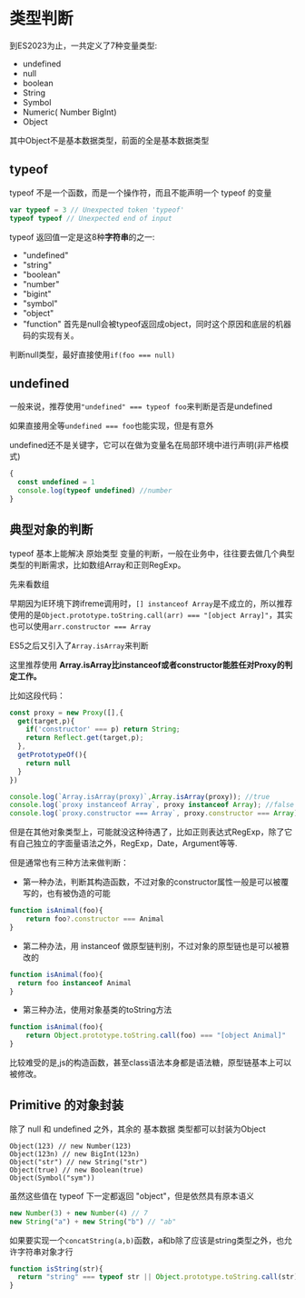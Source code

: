 # 类型判断
到ES2023为止，一共定义了7种变量类型:
- undefined
- null
- boolean
- String
- Symbol
- Numeric( Number BigInt)
- Object

其中Object不是基本数据类型，前面的全是基本数据类型

## typeof
typeof 不是一个函数，而是一个操作符，而且不能声明一个 typeof 的变量
```js
var typeof = 3 // Unexpected token 'typeof'
typeof typeof // Unexpected end of input
```
typeof 返回值一定是这8种**字符串**的之一:
- "undefined"
- "string"
- "boolean"
- "number"
- "bigint"
- "symbol"
- "object"
- "function"
首先是null会被typeof返回成object，同时这个原因和底层的机器码的实现有关。

判断null类型，最好直接使用`if(foo === null)`

## undefined
一般来说，推荐使用`"undefined" === typeof foo`来判断是否是undefined

如果直接用全等`undefined === foo`也能实现，但是有意外

undefined还不是关键字，它可以在做为变量名在局部环境中进行声明(非严格模式)

```js
{
  const undefined = 1
  console.log(typeof undefined) //number
}
```
## 典型对象的判断
typeof 基本上能解决 原始类型 变量的判断，一般在业务中，往往要去做几个典型类型的判断需求，比如数组Array和正则RegExp。

先来看数组

早期因为IE环境下跨ifreme调用时，`[] instanceof Array`是不成立的，所以推荐使用的是`Object.prototype.toString.call(arr) === "[object Array]"`，其实也可以使用`arr.constructor === Array`

ES5之后又引入了`Array.isArray`来判断

这里推荐使用 **Array.isArray比instanceof或者constructor能胜任对Proxy的判定工作。**

比如这段代码：
```js
const proxy = new Proxy([],{
  get(target,p){
    if('constructor' === p) return String;
    return Reflect.get(target,p);
  },
  getPrototypeOf(){
    return null
  }
})

console.log(`Array.isArray(proxy)`,Array.isArray(proxy)); //true
console.log(`proxy instanceof Array`, proxy instanceof Array); //false
console.log(`proxy.constructor === Array`, proxy.constructor === Array); //false
```
但是在其他对象类型上，可能就没这种待遇了，比如正则表达式RegExp，除了它有自己独立的字面量语法之外，RegExp，Date，Argument等等.

但是通常也有三种方法来做判断：
- 第一种办法，判断其构造函数，不过对象的constructor属性一般是可以被覆写的，也有被伪造的可能
```js
function isAnimal(foo){
    return foo?.constructor === Animal
}
```
- 第二种办法，用 instanceof 做原型链判别，不过对象的原型链也是可以被篡改的
```js
function isAnimal(foo){
  return foo instanceof Animal
}
```
- 第三种办法，使用对象基类的toString方法
```js
function isAnimal(foo){
	return Object.prototype.toString.call(foo) === "[object Animal]"
}
```
比较难受的是,js的构造函数，甚至class语法本身都是语法糖，原型链基本上可以被修改。

## Primitive 的对象封装
除了 null 和 undefined 之外，其余的 基本数据 类型都可以封装为Object
```
Object(123) // new Number(123)
Object(123n) // new BigInt(123n)
Object("str") // new String("str")
Object(true) // new Boolean(true)
Object(Symbol("sym"))
```
虽然这些值在 typeof 下一定都返回 "object"，但是依然具有原本语义
```js
new Number(3) + new Number(4) // 7
new String("a") + new String("b") // "ab"
```
如果要实现一个`concatString(a,b)`函数，a和b除了应该是string类型之外，也允许字符串对象才行
```js
function isString(str){
  return "string" === typeof str || Object.prototype.toString.call(str) === "[object String]"
}
```